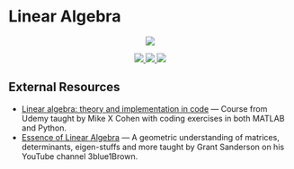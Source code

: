  # Linear Algebra  

 <p align="center">
    <a title="Complete linear algebra: theory and implementation in code" href="https://www.udemy.com/course/linear-algebra-theory-and-implementation/">
    <img src="../assets/images/mth-261.ico"> 
    </a>
</p>

 <p align="center">
    <a title="View class syllabus" href="https://docs.google.com/document/d/1DI2MFCRH7V2eCqKg2OBY4uW2ksNPU2823qzTZPOPkzY/edit">
    <img src="https://img.shields.io/badge/MTH: 261-Syllabus-informational" >
    </a>
    <a title="View class calendar" href="https://docs.google.com/document/d/1OYqwN_rzepdQmW6-E20KXIub9hwaDFT9P0AAP-qCzMk/edit">
    <img src="https://img.shields.io/badge/MTH: 261-Calendar-informational" >
    </a>
    <a title="View my notes" href="mth-261.pdf">
    <img src="https://img.shields.io/badge/Notes-work in progress-important?logo=latex" >
    </a>
</p>



## External Resources
- [Linear algebra: theory and implementation in code](https://www.udemy.com/course/linear-algebra-theory-and-implementation/) &mdash; Course from Udemy taught by Mike X Cohen with coding exercises in both MATLAB and Python.
- [Essence of Linear Algebra](https://www.youtube.com/playlist?list=PLZHQObOWTQDPD3MizzM2xVFitgF8hE_ab) &mdash; A geometric understanding of matrices, determinants, eigen-stuffs and more taught by Grant Sanderson on his YouTube channel 3blue1Brown.
